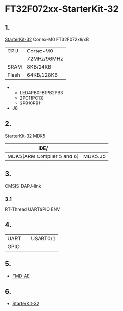# FT32F072xx-StarterKit-32 #

## 1. 

[StarterKit-32](https://www.fremontmicro.com/down/demoboard/index.aspx) Cortex-M0  FT32F072x8/xB 



|  |  |
| -- | -- |
|CPU| Cortex-M0|
|| 72MHz/96MHz |
|SRAM| 8KB/24KB |
|Flash| 64KB/128KB |

- 
  - LED4PB0PB1PB2PB3
  - 2PC11PC13)
  - 2PB10PB11
- J8

## 2. 

StarterKit-32 MDK5

| IDE/ |  |
| -- | -- |
| MDK5(ARM Compiler 5 and 6) | MDK5.35 | 

## 3. 

 CMSIS-DAPJ-link

### 3.1 

RT-Thread UARTGPIO
ENV

## 4. 

|  |   |    |
| ------ | ----  | :------:  |
| UART |  | USART0/1 |
| GPIO |  |  |

## 5. 



- [FMD-AE](https://github.com/FmdAE)

## 6. 

* [StarterKit-32](https://www.fremontmicro.com/down/demoboard/index.aspx)
